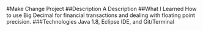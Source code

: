 #Make Change Project
##Description
A Description
##What I Learned
How to use Big Decimal for financial transactions and dealing with floating point precision.
###Technologies
Java 1.8, Eclipse IDE, and Git/Terminal
